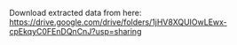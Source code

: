 Download extracted data from here: https://drive.google.com/drive/folders/1jHV8XQUIOwLEwx-cpEkqyC0FEnDQnCnJ?usp=sharing